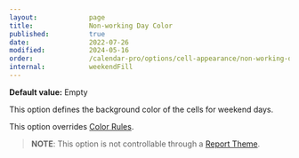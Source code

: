 ```yaml
---
layout:             page
title:              Non-working Day Color
published:          true
date:               2022-07-26
modified:           2024-05-16
order:              /calendar-pro/options/cell-appearance/non-working-day-color
internal:           weekendFill
---
```

**Default value:** Empty

This option defines the background color of the cells for weekend days.

This option overrides [Color Rules](../../features/color-rules.md).

> **NOTE**: This option is not controllable through a [Report Theme](../../features/themes.md).